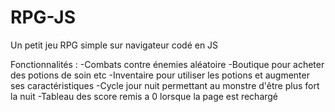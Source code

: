 # RPG-JS
Un petit jeu RPG simple sur navigateur codé en JS

Fonctionnalités :
-Combats contre énemies aléatoire
-Boutique pour acheter des potions de soin etc
-Inventaire pour utiliser les potions et augmenter ses caractéristiques
-Cycle jour nuit permettant au monstre d'être plus fort la nuit
-Tableau des score remis a 0 lorsque la page est rechargé
